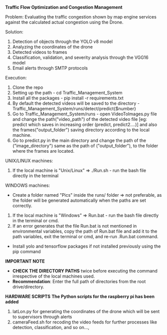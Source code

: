 **Traffic Flow Optimization and Congestion Management**

Problem: Evaluating the traffic congestion shown by map engine services against the calculated actual congestion using the Drone.

Solution:

1. Detection of objects through the YOLO v8 model
2. Analyzing the coordinates of the drone
3. Detected videos to frames
4. Classification, validation, and severity analysis through the VGG16 model
5. Email alerts through SMTP protocols

Execution:

1. Clone the repo
2. Setting up the path - cd Traffic_Management_System
3. Install all the packages - pip install -r requirements.txt
4. By default the detected videos will be saved to the directory - Traffic_Management_System/runs/detect/predict{$number}
5. Go to Traffic_Management_System/runs - open VideoToImages.py file and change the path("video_path") of the detected video file [eg: predict which saves in increasing order (predict, predict2....)] and also the frames("output_folder") saving directory according to the local machine.
6. Go to predict.py in the main directory and change the path of the ("image_directory") same as the path of ("output_folder"), to the folder where the frames are located.

UNIX/LINUX machines:

1. If the local machine is "Unix/Linux" => ./Run.sh - run the bash file directly in the terminal

WINDOWS machines:

* Create a folder named "Pics" inside the runs/ folder => not preferable, as the folder will be generated automatically when the paths are set correctly.
1. If the local machine is "Windows" => Run.bat - run the bash file directly in the terminal or cmd.
2. If an error generates that the file Run.bat is not mentioned in environmental variables, copy the path of Run.bat file and add it to the path variables, exit the terminal or cmd, and re-run .Run.bat command.
* Install yolo and tensorflow packages if not installed previously using the pip command

**IMPORTANT NOTE**
* **CHECK THE DIRECTORY PATHS** twice before executing the command irrespective of the local machines used.
* **Recommendation**: Enter the full path of directories from the root drive/directory.


**HARDWARE SCRIPTS**
**The Python scripts for the raspberry pi has been added**
1. latLon.py for generating the coordinates of the drone which will be sent to supervisors through alerts
2. cameraFeed.sh for recoding the video feeds for further processes like detection, classification, and so on...,
